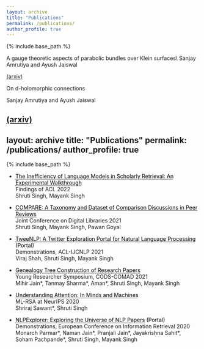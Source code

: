 ```yaml
---
layout: archive
title: "Publications"
permalink: /publications/
author_profile: true
---
```



{% include base_path %}

A gauge theoretic aspects of parabolic bundles over Klein surfaces\\
Sanjay Amrutiya and Ayush Jaiswal

[(arxiv)](https://arxiv.org/abs/2202.06210)

On d-holomorphic connections 

Sanjay Amrutiya and Ayush Jaiswal

[(arxiv)](https://arxiv.org/abs/2208.04354)
---
layout: archive
title: "Publications"
permalink: /publications/
author_profile: true
---


{% include base_path %}



* <a href="https://aclanthology.org/2022.findings-acl.249/" target="_blank" rel="noopener noreferrer" style="color: black; text-decoration: underline;text-decoration-style: dotted;">The Inefficiency of Language Models in Scholarly Retrieval: An Experimental Walkthrough</a>  
Findings of ACL 2022  
Shruti Singh, Mayank Singh  


* <a href="https://ieeexplore.ieee.org/document/9651878" target="_blank" rel="noopener noreferrer" style="color: black; text-decoration: underline;text-decoration-style: dotted;">COMPARE: A Taxonomy and Dataset of Comparison Discussions in Peer Reviews</a>  
Joint Conference on Digital Libraries 2021  
Shruti Singh, Mayank Singh, Pawan Goyal  


* <a href="https://ieeexplore.ieee.org/document/9651878" target="_blank" rel="noopener noreferrer" style="color: black; text-decoration: underline;text-decoration-style: dotted;">TweeNLP: A Twitter Exploration Portal for Natural Language Processing</a>  <a href="http://lingo.iitgn.ac.in:5001/twitter/ACL2021" target="_blank" rel="noopener noreferrer" style="color: black; text-decoration: none;">(Portal)</a>  
Demonstrations, ACL-IJCNLP 2021  
Viraj Shah, Shruti Singh, Mayank Singh  


* <a href="https://dl.acm.org/doi/abs/10.1145/3430984.3431056" target="_blank" rel="noopener noreferrer" style="color: black; text-decoration: underline;text-decoration-style: dotted;">Genealogy Tree Construction of Research Papers</a>  
Young Researcher Symposium, CODS-COMAD 2021   
Mihir Jain\*, Tanmay Sharma\*, Aman\*, Shruti Singh, Mayank Singh  


* <a href="https://ml-retrospectives.github.io/neurips2020/camera_ready/28.pdf" target="_blank" rel="noopener noreferrer" style="color: black; text-decoration: underline;text-decoration-style: dotted;">Understanding Attention: In Minds and Machines</a>  
ML-RSA at NeurIPS 2020   
Shriraj Sawant\*, Shruti Singh  


* <a href="https://link.springer.com/chapter/10.1007/978-3-030-45442-5_61" target="_blank" rel="noopener noreferrer" style="color: black; text-decoration: underline;text-decoration-style: dotted;">NLPExplorer: Exploring the Universe of NLP Papers</a>  <a href="http://lingo.iitgn.ac.in:5001/" target="_blank" rel="noopener noreferrer" style="color: black; text-decoration: none;">(Portal)</a>  
Demonstrations, European Conference on Information Retrieval 2020   
Monarch Parmar\*, Naman Jain\*, Pranjali Jain\*, Jayakrishna Sahit\*, Soham Pachpande\*, Shruti Singh, Mayank Singh
